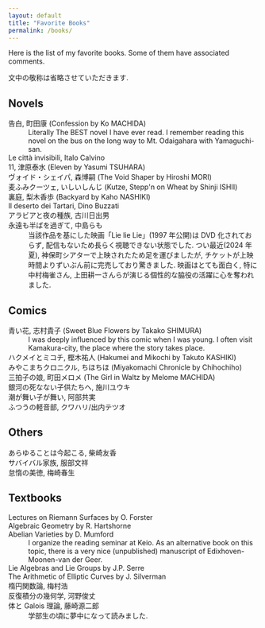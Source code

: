 ```yaml
---
layout: default
title: "Favorite Books"
permalink: /books/
---
```


Here is the list of my favorite books. Some of them have associated comments.

文中の敬称は省略させていただきます.

## Novels

<dl>

<dt> 告白, 町田康 (Confession by Ko MACHIDA) </dt>
<dd> Literally The BEST novel I have ever read. I remember reading this novel on the bus on the long way to Mt. Odaigahara with Yamaguchi-san.
</dd>

<dt> Le città invisibili, Italo Calvino </dt>

<dt> 11, 津原泰水 (Eleven by Yasumi TSUHARA) </dt>

<dt> ヴォイド・シェイパ, 森博嗣 (The Void Shaper by Hiroshi MORI) </dt>

<dt> 麦ふみクーツェ, いしいしんじ (Kutze, Stepp'n on Wheat by Shinji ISHII) </dt>

<dt> 裏庭, 梨木香歩 (Backyard by Kaho NASHIKI) </dt>

<dt> Il deserto dei Tartari, Dino Buzzati </dt>

<dt> アラビアと夜の種族, 古川日出男 </dt>

<dt> 永遠も半ばを過ぎて, 中島らも </dt>
<dd> 当該作品を基にした映画「Lie lie Lie」(1997 年公開)は DVD 化されておらず, 配信もないため長らく視聴できない状態でした. つい最近(2024 年夏), 神保町シアターで上映されたため足を運びましたが, チケットが上映時間よりずいぶん前に完売しており驚きました. 映画はとても面白く, 特に中村梅雀さん, 上田耕一さんらが演じる個性的な脇役の活躍に心を奪われました.
</dd>

</dl>

## Comics

<dl>
<dt> 青い花, 志村貴子 (Sweet Blue Flowers by Takako SHIMURA) </dt>
<dd> I was deeply influenced by this comic when I was young. I often visit Kamakura-city, the place where the story takes place.</dd>

<dt> ハクメイとミコチ, 樫木祐人 (Hakumei and Mikochi by Takuto KASHIKI) </dt>

<dt> みやこまちクロニクル, ちほちほ (Miyakomachi Chronicle by Chihochiho) </dt>

<dt> 三拍子の娘, 町田メロメ (The Girl in Waltz by Melome MACHIDA) </dt>

<dt> 銀河の死なない子供たちへ, 施川ユウキ </dt>

<dt> 潮が舞い子が舞い, 阿部共実 </dt>

<dt> ふつうの軽音部, クワハリ/出内テツオ </dt>
</dl>

## Others

<dl>
<dt> あらゆることは今起こる, 柴崎友香 </dt>

<dt> サバイバル家族, 服部文祥 </dt>

<dt> 怠惰の美徳, 梅崎春生 </dt>
</dl>

## Textbooks

<dl>
<dt> Lectures on Riemann Surfaces by O. Forster </dt>

<dt> Algebraic Geometry by R. Hartshorne </dt>

<dt> Abelian Varieties by D. Mumford </dt>
<dd> I organize the reading seminar at Keio. As an alternative book on this topic, there is a very nice (unpublished) manuscript of Edixhoven-Moonen-van der Geer. </dd>

<dt> Lie Algebras and Lie Groups by J.P. Serre </dt>

<dt> The Arithmetic of Elliptic Curves by J. Silverman </dt>

<dt> 楕円関数論, 梅村浩 </dt>

<dt> 反復積分の幾何学, 河野俊丈 </dt>

<dt> 体と Galois 理論, 藤崎源二郎 </dt>
<dd> 学部生の頃に夢中になって読みました. </dd>
</dl>

